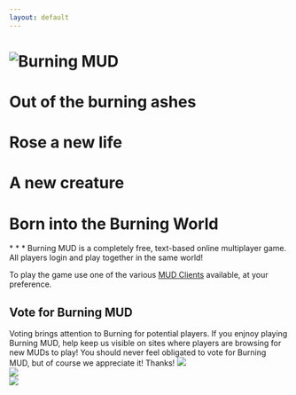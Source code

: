 ```yaml
---
layout: default
---
```

<style>
    thumbnail {
        max-width:108px;
        max-height:32px;
    }
</style>
<h1><img src="{{ site.baseurl }} {% link /images/burning.jpg %} " alt="Burning MUD"></h1>
<div class="center">
<h1>Out of the burning ashes</h1>
<h1>Rose a new life</h1>
<h1>A new creature</h1>
<h1>Born into the Burning World</h1>
</div>
* * *
Burning MUD is a completely free, text-based online multiplayer game. All players login and play together in the same world!

To play the game use one of the various [MUD Clients](mud_clients.markdown) available, at your preference.

## Vote for Burning MUD

Voting brings attention to Burning for potential players. If you enjnoy playing Burning MUD, help keep us visible on sites where players are browsing for new MUDs to play! You should never feel obligated to vote for Burning MUD, but of course we appreciate it! Thanks!
<a href='https://www.mudconnect.com/cgi-bin/vote.cgi?mud=BurningMUD'><img src='https://www.mudconnect.com/images/tmc_vote.png'></a><br>
<a href='http://www.mudverse.com/vote/306'><img src='http://www.mudverse.com/images/vote.png'/></a><br>
<thumbnail><a href='http://www.topmudsites.com/vote-Burning.html'><img src='https://www.topmudsites.com/forums/styles/dark/misc/forumheader2.jpg'></a></thumbnail><br>